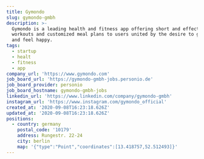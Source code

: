 ```yaml
---
title: Gymondo
slug: gymondo-gmbh
description: >-
  Gymondo is a leading health and fitness app offering short and effective
  workouts and customized meal plans to users united by the desire to get fit
  and feel happy.
tags:
  - startup
  - healt
  - fitness
  - app
company_url: 'https://www.gymondo.com'
job_board_url: 'https://gymondo-gmbh-jobs.personio.de'
job_board_provider: personio
job_board_hostname: gymondo-gmbh-jobs
linkedin_url: 'https://www.linkedin.com/company/gymondo-gmbh'
instagram_url: 'https://www.instagram.com/gymondo_official'
created_at: '2020-09-08T16:23:18.626Z'
updated_at: '2020-09-08T16:23:18.626Z'
positions:
  - country: germany
    postal_code: '10179'
    address: Rungestr. 22-24
    city: berlin
    map: '{"type":"Point","coordinates":[13.418757,52.512493]}'
---
```


